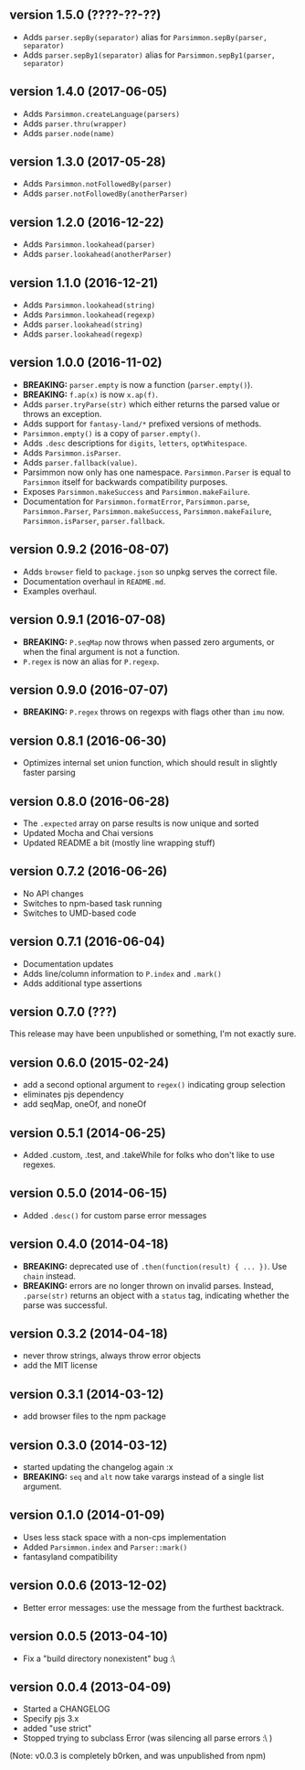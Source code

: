 ## version 1.5.0 (????-??-??)

* Adds `parser.sepBy(separator)` alias for `Parsimmon.sepBy(parser, separator)`
* Adds `parser.sepBy1(separator)` alias for `Parsimmon.sepBy1(parser, separator)`

## version 1.4.0 (2017-06-05)

* Adds `Parsimmon.createLanguage(parsers)`
* Adds `parser.thru(wrapper)`
* Adds `parser.node(name)`

## version 1.3.0 (2017-05-28)

* Adds `Parsimmon.notFollowedBy(parser)`
* Adds `parser.notFollowedBy(anotherParser)`

## version 1.2.0 (2016-12-22)

* Adds `Parsimmon.lookahead(parser)`
* Adds `parser.lookahead(anotherParser)`

## version 1.1.0 (2016-12-21)

* Adds `Parsimmon.lookahead(string)`
* Adds `Parsimmon.lookahead(regexp)`
* Adds `parser.lookahead(string)`
* Adds `parser.lookahead(regexp)`

## version 1.0.0 (2016-11-02)

* **BREAKING:** `parser.empty` is now a function (`parser.empty()`).
* **BREAKING:** `f.ap(x)` is now `x.ap(f)`.
* Adds `parser.tryParse(str)` which either returns the parsed value or throws an exception.
* Adds support for `fantasy-land/*` prefixed versions of methods.
* `Parsimmon.empty()` is a copy of `parser.empty()`.
* Adds `.desc` descriptions for `digits`, `letters`, `optWhitespace`.
* Adds `Parsimmon.isParser`.
* Adds `parser.fallback(value)`.
* Parsimmon now only has one namespace. `Parsimmon.Parser` is equal to `Parsimmon` itself for backwards compatibility purposes.
* Exposes `Parsimmon.makeSuccess` and `Parsimmon.makeFailure`.
* Documentation for `Parsimmon.formatError`, `Parsimmon.parse`, `Parsimmon.Parser`, `Parsimmon.makeSuccess`, `Parsimmon.makeFailure`, `Parsimmon.isParser`, `parser.fallback`.

## version 0.9.2 (2016-08-07)

* Adds `browser` field to `package.json` so unpkg serves the correct file.
* Documentation overhaul in `README.md`.
* Examples overhaul.

## version 0.9.1 (2016-07-08)

* **BREAKING:** `P.seqMap` now throws when passed zero arguments, or when the final argument is not a function.
* `P.regex` is now an alias for `P.regexp`.

## version 0.9.0 (2016-07-07)

* **BREAKING:** `P.regex` throws on regexps with flags other than `imu` now.

## version 0.8.1 (2016-06-30)

* Optimizes internal set union function, which should result in slightly faster parsing

## version 0.8.0 (2016-06-28)

* The `.expected` array on parse results is now unique and sorted
* Updated Mocha and Chai versions
* Updated README a bit (mostly line wrapping stuff)

## version 0.7.2 (2016-06-26)

* No API changes
* Switches to npm-based task running
* Switches to UMD-based code

## version 0.7.1 (2016-06-04)

* Documentation updates
* Adds line/column information to `P.index` and `.mark()`
* Adds additional type assertions

## version 0.7.0 (???)

This release may have been unpublished or something, I'm not exactly sure.

## version 0.6.0 (2015-02-24)

* add a second optional argument to `regex()` indicating group selection
* eliminates pjs dependency
* add seqMap, oneOf, and noneOf

## version 0.5.1 (2014-06-25)

* Added .custom, .test, and .takeWhile for folks who don't like to use regexes.

## version 0.5.0 (2014-06-15)

* Added `.desc()` for custom parse error messages

## version 0.4.0 (2014-04-18)

* **BREAKING:** deprecated use of `.then(function(result) { ... })`.  Use `chain` instead.
* **BREAKING:** errors are no longer thrown on invalid parses.  Instead, `.parse(str)` returns
  an object with a `status` tag, indicating whether the parse was successful.

## version 0.3.2 (2014-04-18)

* never throw strings, always throw error objects
* add the MIT license

## version 0.3.1 (2014-03-12)

* add browser files to the npm package

## version 0.3.0 (2014-03-12)

* started updating the changelog again :x
* **BREAKING:** `seq` and `alt` now take varargs instead of a single list argument.

## version 0.1.0 (2014-01-09)

* Uses less stack space with a non-cps implementation
* Added `Parsimmon.index` and `Parser::mark()`
* fantasyland compatibility

## version 0.0.6 (2013-12-02)

* Better error messages: use the message from the furthest backtrack.

## version 0.0.5 (2013-04-10)

* Fix a "build directory nonexistent" bug :\

## version 0.0.4 (2013-04-09)

* Started a CHANGELOG
* Specify pjs 3.x
* added "use strict"
* Stopped trying to subclass Error (was silencing all parse errors :\ )

(Note: v0.0.3 is completely b0rken, and was unpublished from npm)
